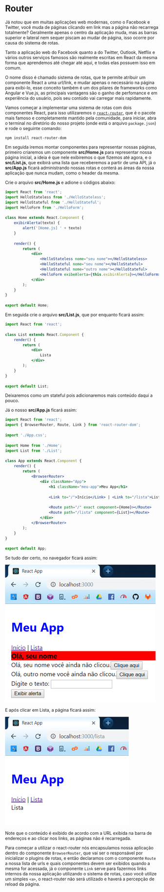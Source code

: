 # Router

Já notou que em muitas aplicações web modernas, como o Facebook e Twitter, você muda de páginas clicando em link mas a página não recarrega totalmente? Geralmente apenas o centro da aplicação muda, mas as barras superior e lateral nem sequer piscam ao mudar de página, isso ocorre por causa do sistema de rotas.

Tanto a aplicação web do Facebook quanto a do Twitter, Outlook, Netflix e vários outros serviços famosos são realmente escritas em React da mesma forma que aprendemos até chegar até aqui, e todas elas possuem isso em comum.

O nome disso é chamado sistema de rotas, que te permite atribuir um componente React a uma url/link, e mudar apenas o necessário na página para exibi-lo, esse conceito também é um dos pilares de frameworks como Angular e Vue.js, as principais vantagens são o ganho de perfomance e em experiência do usuário, pois seu contúdo vai carregar mais rapidamente.

Vamos começar a implementar uma sistema de rotas com dois componentes React, para isso utilizaremos o [`react-router`](https://reacttraining.com/react-router/web/guides/quick-start), que é o pacote mais famoso e completamente mantido pela comunidade, para iniciar, abra o terminal no diretório do nosso projeto (onde está o arquivo `package.json`) e rode o seguinte comando:

```
npm install react-router-dom
```

Em seguida iremos montar componentes para representar nossas páginas, primeiro criaremos um componente **src/Home.js** para representar nossa página inicial, a ideia é que nele exibiremos o que fizemos até agora, e o **src/List.js**, que exibirá uma lista que receberemos a partir de uma API, já o **src/App.js** ficará administrando nossas rotas e conterá as áreas da nossa aplicação que nunca mudam, como o header da mesma.

Crie o arquivo **src/Home.js** e adione o códigos abaixo:

```jsx
import React from 'react';
import HelloStateless from './HelloStateless';
import HelloStateful from './HelloStateful';
import HelloForm from './HelloForm';

class Home extends React.Component {
    exibirAlerta(texto) {
        alert('[Home.js] ' + texto)
    }

    render() {
        return (
            <div>
                <HelloStateless nome="seu nome"></HelloStateless>
                <HelloStateful nome="seu nome"></HelloStateful>
                <HelloStateful nome="outro nome"></HelloStateful>
                <HelloForm exibeAlerta={this.exibirAlerta}></HelloForm>
            </div>
        );
    }
}

export default Home;
```

Em seguida crie o arquivo **src/List.js**, que por enquanto ficará assim:

```jsx
import React from 'react';

class List extends React.Component {
    render() {
        return (
            <div>
                Lista
            </div>
        );
    }
}

export default List;
```

Deixaremos como um stateful pois adicionaremos mais conteúdo daqui a pouco.

Já o nosso **src/App.js** ficará assim:

```jsx
import React from 'react';
import { BrowserRouter, Route, Link } from 'react-router-dom';

import './App.css';

import Home from './Home';
import List from './List';

class App extends React.Component {
    render() {
        return (
            <BrowserRouter>
                <div className="App">
                    <h1 className="meu-app">Meu App</h1>

                    <Link to="/">Início</Link> | <Link to="/lista">Lista</Link>
                    
                    <Route path="/" exact component={Home}></Route>
                    <Route path="/lista" component={List}></Route>
                </div>
            </BrowserRouter>
        );
    }
}

export default App;
```

Se tudo der certo, no navegador ficará assim:

![Resultado do código acima no navegador](./assets/1.png)

E após clicar em Lista, a página ficará assim:

![Resultado do código acima no navegador, após clicar no link de lista](./assets/2.png)

Note que o conteúdo é exibido de acordo com a URL exibida na barra de endereços e ao clicar nos links, as páginas não é recarregada.

Para começar a utilizar o react-router nós encapsulamos nossa aplicação dentro do componente `BrowserRouter`, que vai ser o responsável por inicializar o plugins de rotas, e então declaramos com o componente `Route` a nossa lista de urls e quais componentes devem ser exibidos quando a mesma for acessada, já o componente `Link` serve para fazermos links internos da nossa aplicação utilizando o sistema de rotas, caso você utilize um simples `<a>`, o react-router não será utilizado e haverá a percepção de reload da página. 
